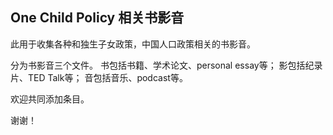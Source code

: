 ## One Child Policy 相关书影音
此用于收集各种和独生子女政策，中国人口政策相关的书影音。

分为书影音三个文件。
书包括书籍、学术论文、personal essay等；
影包括纪录片、TED Talk等；
音包括音乐、podcast等。

欢迎共同添加条目。

谢谢！

